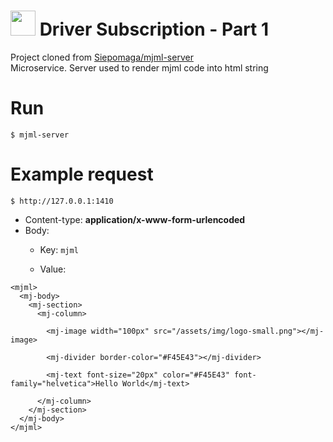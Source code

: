 # <img src="https://i.ibb.co/cLHNZbr/drawing-logo.png" width="40" height="40" /> Driver Subscription - Part 1
Project cloned from [Siepomaga/mjml-server](https://github.com/Siepomaga/mjml-server) </br>
Microservice. Server used to render mjml code into html string

# Run

```
$ mjml-server
```

# Example request

```
$ http://127.0.0.1:1410
```
- Content-type: **application/x-www-form-urlencoded**</br>
- Body: 
   * Key: `mjml`

   * Value:
```
<mjml>
  <mj-body>
    <mj-section>
      <mj-column>

        <mj-image width="100px" src="/assets/img/logo-small.png"></mj-image>

        <mj-divider border-color="#F45E43"></mj-divider>

        <mj-text font-size="20px" color="#F45E43" font-family="helvetica">Hello World</mj-text>

      </mj-column>
    </mj-section>
  </mj-body>
</mjml>
```


